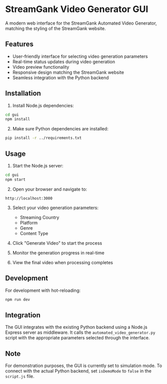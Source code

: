 # StreamGank Video Generator GUI

A modern web interface for the StreamGank Automated Video Generator, matching the styling of the StreamGank website.

## Features

- User-friendly interface for selecting video generation parameters
- Real-time status updates during video generation
- Video preview functionality
- Responsive design matching the StreamGank website
- Seamless integration with the Python backend

## Installation

1. Install Node.js dependencies:

```bash
cd gui
npm install
```

2. Make sure Python dependencies are installed:

```bash
pip install -r ../requirements.txt
```

## Usage

1. Start the Node.js server:

```bash
cd gui
npm start
```

2. Open your browser and navigate to:

```
http://localhost:3000
```

3. Select your video generation parameters:
   - Streaming Country
   - Platform
   - Genre
   - Content Type

4. Click "Generate Video" to start the process

5. Monitor the generation progress in real-time

6. View the final video when processing completes

## Development

For development with hot-reloading:

```bash
npm run dev
```

## Integration

The GUI integrates with the existing Python backend using a Node.js Express server as middleware. It calls the `automated_video_generator.py` script with the appropriate parameters selected through the interface.

## Note

For demonstration purposes, the GUI is currently set to simulation mode. To connect with the actual Python backend, set `isDemoMode` to `false` in the `script.js` file.
